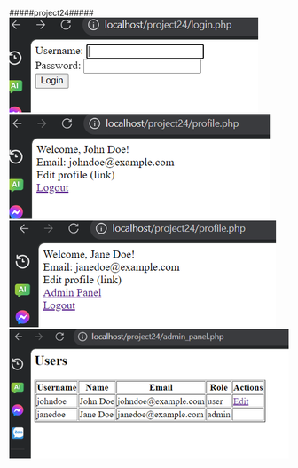 #####project24#####
![login](https://github.com/vanhieu0273/2024_CSE485_Cong-nghe-Web/blob/huuhieu/project24/project24/screenshot/%E1%BA%A2nh%20ch%E1%BB%A5p%20m%C3%A0n%20h%C3%ACnh%202024-02-26%20091904.png)
![hoso](https://github.com/vanhieu0273/2024_CSE485_Cong-nghe-Web/blob/huuhieu/project24/project24/screenshot/%E1%BA%A2nh%20ch%E1%BB%A5p%20m%C3%A0n%20h%C3%ACnh%202024-02-26%20091057.png)
![hoso](https://github.com/vanhieu0273/2024_CSE485_Cong-nghe-Web/blob/huuhieu/project24/project24/screenshot/%E1%BA%A2nh%20ch%E1%BB%A5p%20m%C3%A0n%20h%C3%ACnh%202024-02-26%20092021.png)
![admin](https://github.com/vanhieu0273/2024_CSE485_Cong-nghe-Web/blob/huuhieu/project24/project24/screenshot/%E1%BA%A2nh%20ch%E1%BB%A5p%20m%C3%A0n%20h%C3%ACnh%202024-02-26%20092132.png)
